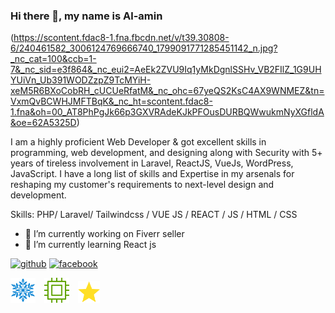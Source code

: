 ### Hi there 👋, my name is Al-amin
(https://scontent.fdac8-1.fna.fbcdn.net/v/t39.30808-6/240461582_3006124769666740_1799091771285451142_n.jpg?_nc_cat=100&ccb=1-7&_nc_sid=e3f864&_nc_eui2=AeEk2ZVU9Iq1yMkDgnlSSHv_VB2FIlZ_1G9UHYUiVn_Ub391WODZzpZ9TcMYiH-xeM5R6BXoCobRH_cUCUeRfatM&_nc_ohc=67yeQS2KsC4AX9WNMEZ&tn=VxmQvBCWHJMFTBqK&_nc_ht=scontent.fdac8-1.fna&oh=00_AT8PhPgJk66p3GXVRAdeKJkPFOusDURBQWwukmNyXGfldA&oe=62A5325D)

I am a highly proficient Web Developer & got excellent skills in programming, web development, and designing along with Security with 5+ years of tireless involvement in Laravel, ReactJS, VueJs, WordPress, JavaScript. I have a long list of skills and Expertise in my arsenals for reshaping my customer's requirements to next-level design and development.

Skills: PHP/ Laravel/ Tailwindcss / VUE JS / REACT / JS / HTML / CSS

- 🔭 I’m currently working on Fiverr seller 
- 🌱 I’m currently learning React js 


[<img src='https://cdn.jsdelivr.net/npm/simple-icons@3.0.1/icons/github.svg' alt='github' height='40'>](https://github.com/https://github.com/alamindev)  [<img src='https://cdn.jsdelivr.net/npm/simple-icons@3.0.1/icons/facebook.svg' alt='facebook' height='40'>](https://www.facebook.com/https://www.facebook.com/alamindevbd/)  

<a href='https://archiveprogram.github.com/'><img src='https://raw.githubusercontent.com/acervenky/animated-github-badges/master/assets/acbadge.gif' width='40' height='40'></a> <a href='https://docs.github.com/en/developers'><img src='https://raw.githubusercontent.com/acervenky/animated-github-badges/master/assets/devbadge.gif' width='40' height='40'></a> <a href='https://stars.github.com/'><img src='https://raw.githubusercontent.com/acervenky/animated-github-badges/master/assets/starbadge.gif' width='35' height='35'></a> 

 
